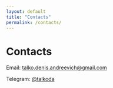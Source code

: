 ```yaml
---
layout: default
title: "Contacts"
permalink: /contacts/
---
```


# Contacts

<p>Email: <a href="mailto:talko.denis.andreevich@gmail.com">talko.denis.andreevich@gmail.com</a></p>
<p>Telegram: <a href="https://t.me/talkoda" target="_blank">@talkoda</a></p>
